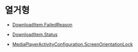 # 열거형

* [DownloadItem.FailedReason](./download-item-failed-reason/home.md)

* [DownloadItem.Status](./download-item-status/home.md)

* [MediaPlayerActivityConfiguration.ScreenOrientationLock](./media-player-activity-configuration-screen-orientation-lock/home.md)
